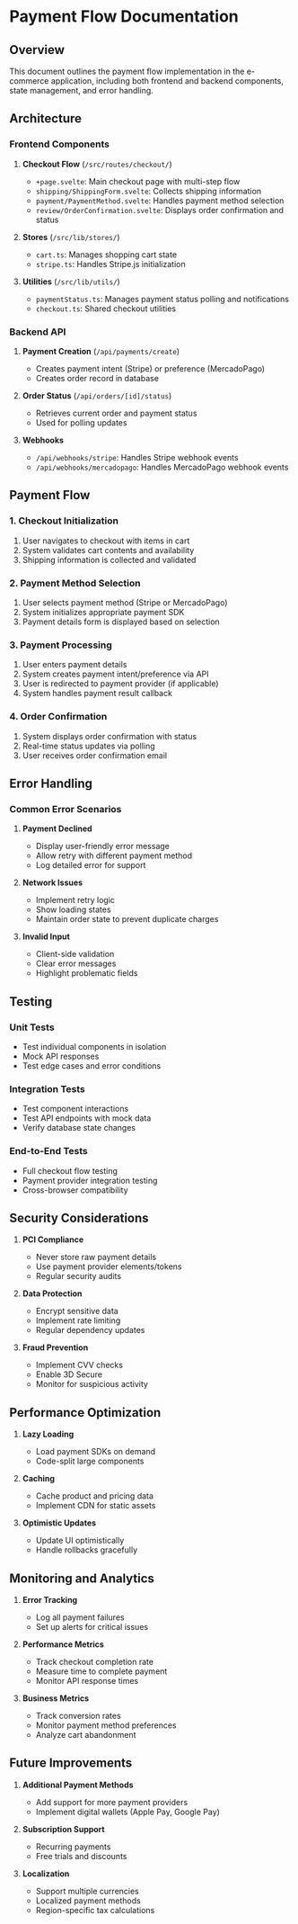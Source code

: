 # Payment Flow Documentation

## Overview

This document outlines the payment flow implementation in the e-commerce application, including both frontend and backend components, state management, and error handling.

## Architecture

### Frontend Components

1. **Checkout Flow** (`/src/routes/checkout/`)
   - `+page.svelte`: Main checkout page with multi-step flow
   - `shipping/ShippingForm.svelte`: Collects shipping information
   - `payment/PaymentMethod.svelte`: Handles payment method selection
   - `review/OrderConfirmation.svelte`: Displays order confirmation and status

2. **Stores** (`/src/lib/stores/`)
   - `cart.ts`: Manages shopping cart state
   - `stripe.ts`: Handles Stripe.js initialization

3. **Utilities** (`/src/lib/utils/`)
   - `paymentStatus.ts`: Manages payment status polling and notifications
   - `checkout.ts`: Shared checkout utilities

### Backend API

1. **Payment Creation** (`/api/payments/create`)
   - Creates payment intent (Stripe) or preference (MercadoPago)
   - Creates order record in database

2. **Order Status** (`/api/orders/[id]/status`)
   - Retrieves current order and payment status
   - Used for polling updates

3. **Webhooks**
   - `/api/webhooks/stripe`: Handles Stripe webhook events
   - `/api/webhooks/mercadopago`: Handles MercadoPago webhook events

## Payment Flow

### 1. Checkout Initialization
1. User navigates to checkout with items in cart
2. System validates cart contents and availability
3. Shipping information is collected and validated

### 2. Payment Method Selection
1. User selects payment method (Stripe or MercadoPago)
2. System initializes appropriate payment SDK
3. Payment details form is displayed based on selection

### 3. Payment Processing
1. User enters payment details
2. System creates payment intent/preference via API
3. User is redirected to payment provider (if applicable)
4. System handles payment result callback

### 4. Order Confirmation
1. System displays order confirmation with status
2. Real-time status updates via polling
3. User receives order confirmation email

## Error Handling

### Common Error Scenarios
1. **Payment Declined**
   - Display user-friendly error message
   - Allow retry with different payment method
   - Log detailed error for support

2. **Network Issues**
   - Implement retry logic
   - Show loading states
   - Maintain order state to prevent duplicate charges

3. **Invalid Input**
   - Client-side validation
   - Clear error messages
   - Highlight problematic fields

## Testing

### Unit Tests
- Test individual components in isolation
- Mock API responses
- Test edge cases and error conditions

### Integration Tests
- Test component interactions
- Test API endpoints with mock data
- Verify database state changes

### End-to-End Tests
- Full checkout flow testing
- Payment provider integration testing
- Cross-browser compatibility

## Security Considerations

1. **PCI Compliance**
   - Never store raw payment details
   - Use payment provider elements/tokens
   - Regular security audits

2. **Data Protection**
   - Encrypt sensitive data
   - Implement rate limiting
   - Regular dependency updates

3. **Fraud Prevention**
   - Implement CVV checks
   - Enable 3D Secure
   - Monitor for suspicious activity

## Performance Optimization

1. **Lazy Loading**
   - Load payment SDKs on demand
   - Code-split large components

2. **Caching**
   - Cache product and pricing data
   - Implement CDN for static assets

3. **Optimistic Updates**
   - Update UI optimistically
   - Handle rollbacks gracefully

## Monitoring and Analytics

1. **Error Tracking**
   - Log all payment failures
   - Set up alerts for critical issues

2. **Performance Metrics**
   - Track checkout completion rate
   - Measure time to complete payment
   - Monitor API response times

3. **Business Metrics**
   - Track conversion rates
   - Monitor payment method preferences
   - Analyze cart abandonment

## Future Improvements

1. **Additional Payment Methods**
   - Add support for more payment providers
   - Implement digital wallets (Apple Pay, Google Pay)

2. **Subscription Support**
   - Recurring payments
   - Free trials and discounts

3. **Localization**
   - Support multiple currencies
   - Localized payment methods
   - Region-specific tax calculations
